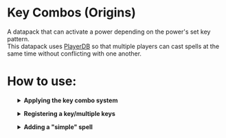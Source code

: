 # Key Combos (Origins)
A datapack that can activate a power depending on the power's set key pattern.
<br>
This datapack uses [PlayerDB](https://github.com/rx-modules/PlayerDB) so that multiple players can cast spells at the same time without conflicting with one another.
<br/>

# How to use:
<ol>
<details>
<summary><b>Applying the key combo system</b></summary>
We would first need to add the <code>origins-kombo:__internal</code> power into the <code>"powers"</code> list of an origin for the whole key combo system to work. This power is used for checking if the player has reached its max combo, reached its cast timeout limit, etc.
<br>
<br>

The example origin that'll be provided will be named "Wizard", and this is how its <code>"powers"</code> list would look like in order to use the key combo system:
```json
{
    "name": "Wizard",
    "description": "Wizards can cast a certain spell depending on a key pattern",
    "icon": {
        "item": "origins:orb_of_origin"
    },
    "powers": [
        "origins-kombo:__internal"
    ]
}
```

</details>
</ol>

<ol>
<details>
<summary><b>Registering a key/multiple keys</b></summary>
In order to cast a <i>"spell"</i>, you must first register at least one key into the origin. Registering a key should be as simple as adding a power to your origin. These pre-made powers are used for appending a string in the storage entry of the player added by PlayerDB, resulting in a static pattern.
<br>
<br>

In the example origin, we'll be adding multiple keys: primary, secondary, forward, back, left, right, jump, and sneak. This is how it would look like:

```json
{
    "name": "Wizard",
    "description": "Wizards can cast a certain spell depending on a key pattern",
    "icon": {
        "item": "origins:orb_of_origin"
    },
    "powers": [
        "origins-kombo:__internal",
        
        "origins-kombo:key/primary",
        "origins-kombo:key/secondary",
        "origins-kombo:key/forward",
        "origins-kombo:key/back",
        "origins-kombo:key/left",
        "origins-kombo:key/right",
        "origins-kombo:key/jump",
        "origins-kombo:key/sneak"
    ]
}
```

</details>
</ol>

<ol>
<details>
<summary><b>Adding a "simple" spell</b></summary>
To add a spell, we must first get the data of the player in their storage entry added by PlayerDB. 
<br>
<br>

We can do so by running the <code>rx.playerdb:api/get_self</code> function. Afterwards, we would check for the pattern by setting the <code>playerdb.player.data.origins-kombo.check</code> NBT path in the player's storage as the set pattern we wish to use. 
<br>

Using the <code>origins:if_else</code> action, we can run different actions depending on the result. We'll then use the <code>origins:command</code> condition type to modify the said target NBT path, which would store its result which we can then use to compare. 
<br>

We'll be comparing the value to 0 to check if the command is run successfully or not. If the command is ran successfully, we'll be running the <code>origins-kombo:internal/cast_fail</code> function to indicate that the casting for the spell has failed. If the command is ran unsuccessfully, we'll run the <code>origins-kombo:internal/cast_success</code> function to indicate that the casting for the spell has succeed, you can also run any kind of action you wish just after running the said function.
<br>
<br>

Here's an example spell that will run a <code>/tellraw</code> command if one would press the primary ability button 4 times: <br>
(one must press either the primary, or secondary ability buttons beforehand to enable "kombo mode")

```json
{
    "type": "origins:action_over_time",
    "interval": 1,
    "rising_action": {
        "type": "origins:and",
        "actions": [
            {
                "type": "origins:execute_command",
                "command": "function rx.playerdb:api/get_self"
            },
            {
                "type": "origins:if_else",
                "condition": {
                    "type": "origins:command",
                    "command": "data modify storage rx:io playerdb.player.data.origins-kombo.check set value [\"key.origins.primary\", \"key.origins.primary\", \"key.origins.primary\", \"key.origins.primary\"]",
                    "comparison": "==",
                    "compare_to": 0
                },
                "if_action": {
                    "type": "origins:and",
                    "actions": [
                        {
                            "type": "origins:execute_command",
                            "command": "function origins-kombo:internal/cast_success"
                        },
                        {
                            "type": "origins:execute_command",
                            "command": "tellraw @a {\"translate\": \"%s casted \\\"Simple Spell\\\"!\", \"color\": \"yellow\", \"with\": [{\"selector\": \"@s\"}]}"
                        }
                    ]
                },
                "else_action": {
                    "type": "origins:execute_command",
                    "command": "function origins-kombo:internal/cast_fail"
                }
            }
        ]
    },
    "condition": {
        "type": "origins:command",
        "command": "execute if entity @s[tag = o-k.max_combo_reached]",
        "comparison": "==",
        "compare_to": 1
    }
}
```

We would then reference the example <i>"spell"</i> in the example origin's <code>"powers"</code> list, like so:

```json
{
    "name": "Wizard",
    "description": "Wizards can cast a certain spell depending on a key pattern",
    "icon": {
        "item": "origins:orb_of_origin"
    },
    "powers": [
        "origins-kombo:__internal",
        
        "origins-kombo:key/primary",
        "origins-kombo:key/secondary",
        "origins-kombo:key/forward",
        "origins-kombo:key/back",
        "origins-kombo:key/left",
        "origins-kombo:key/right",
        "origins-kombo:key/jump",
        "origins-kombo:key/sneak",

        "kombo-example:simple_spell"
    ]
}
```

</details>
</ol>
